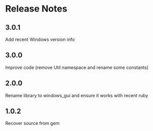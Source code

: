 # Release Notes

## 3.0.1

Add recent Windows version info

## 3.0.0

Improve code (remove Util namespace and rename some constants)

## 2.0.0

Rename library to windows_gui and ensure it works with recent ruby

## 1.0.2

Recover source from gem
